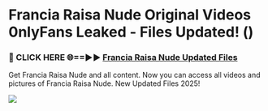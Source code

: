 # Francia Raisa Nude Original Videos 0nlyFans Leaked - Files Updated! ()

<h3>🔴 CLICK HERE 🌐==►► <a href="https://tinyurl.com/2p9ay9w9" rel="nofollow">Francia Raisa Nude Updated Files</a></h3>

Get Francia Raisa Nude and all content. Now you can access all videos and pictures of Francia Raisa Nude. New Updated Files 2025!

[![](https://i.imgur.com/KQgVmj3.gif)](https://tinyurl.com/2p9ay9w9)
